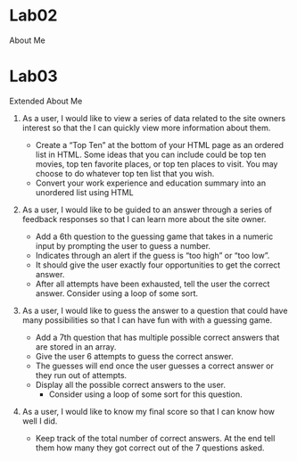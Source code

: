 # Lab02
About Me 

# Lab03
Extended About Me

1. As a user, I would like to view a series of data related to the site owners interest so that the I can quickly view more information about them.

    * Create a “Top Ten” at the bottom of your HTML page as an ordered list in HTML. Some ideas that you can include could be top ten movies, top ten favorite places, or top ten places to visit. You may choose to do whatever top ten list that you wish.
    * Convert your work experience and education summary into an unordered list using HTML


2. As a user, I would like to be guided to an answer through a series of feedback responses so that I can learn more about the site owner.

    * Add a 6th question to the guessing game that takes in a numeric input by prompting the user to guess a number.
    * Indicates through an alert if the guess is “too high” or “too low”.
    * It should give the user exactly four opportunities to get the correct answer.
    * After all attempts have been exhausted, tell the user the correct answer. Consider using a loop of some sort.

4. As a user, I would like to guess the answer to a question that could have many possibilities so that I can have fun with with a guessing game.

    * Add a 7th question that has multiple possible correct answers that are stored in an array.
    * Give the user 6 attempts to guess the correct answer.
    * The guesses will end once the user guesses a correct answer or they run out of attempts.
    * Display all the possible correct answers to the user.
        * Consider using a loop of some sort for this question.

5. As a user, I would like to know my final score so that I can know how well I did.

    * Keep track of the total number of correct answers. At the end tell them how many they got correct out of the 7 questions asked.
